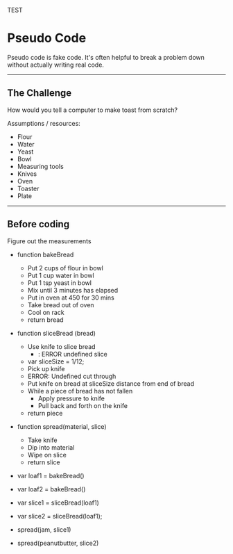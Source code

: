 TEST

# Pseudo Code

Pseudo code is fake code. It's often helpful to break a problem down without
actually writing real code.


---

## The Challenge

How would you tell a computer to make toast from scratch?

Assumptions / resources:

- Flour
- Water
- Yeast
- Bowl
- Measuring tools
- Knives
- Oven
- Toaster
- Plate

---

## Before coding

Figure out the measurements

- function bakeBread
  - Put 2 cups of flour in bowl
  - Put 1 cup water in bowl
  - Put 1 tsp yeast in bowl
  - Mix until 3 minutes has elapsed
  - Put in oven at 450 for 30 mins
  - Take bread out of oven
  - Cool on rack
  - return bread

- function sliceBread (bread)
  - Use knife to slice bread
    - : ERROR undefined slice
  - var sliceSize = 1/12;
  - Pick up knife
  - ERROR: Undefined cut through
  - Put knife on bread at sliceSize distance from end of bread
  - While a piece of bread has not fallen
    - Apply pressure to knife
    - Pull back and forth on the knife
  - return piece

- function spread(material, slice)
  - Take knife
  - Dip into material
  - Wipe on slice
  - return slice

- var loaf1 = bakeBread()
- var loaf2 = bakeBread()
- var slice1 = sliceBread(loaf1)
- var slice2 = sliceBread(loaf1);

- spread(jam, slice1)
- spread(peanutbutter, slice2)
